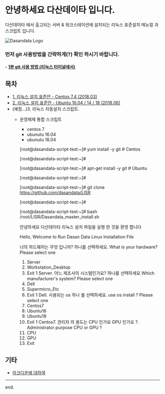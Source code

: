 # 안녕하세요 다산데이타 입니다.  
다산데이타 에서 출고되는 서버 & 워크스테이션에 설치되는 리눅스 표준설치 메뉴얼 과 스크립트 입니다.  

![Dasandata Logo](http://www.dasandata.co.kr/dasanlogo.jpg)

### 먼저 git 사용방법을 간략하게(?) 확인 하시기 바랍니다.    
#### - [1분 git 사용 방법 (리눅스 터미널에서)][how-to-git]  
[how-to-git]:https://github.com/dasandata/LISR/blob/master/how-to-git.md


## 목차
- [1. 리눅스 설치 표준안 - Centos 7.4 (2018.03)][centos7]  
- [2. 리눅스 설치 표준안 - Ubuntu 16.04 / 14 / 18 (2018.06)][ubuntu]  
- (예정...)3. 리눅스 자동설치 스크립트.
  - 운영체제 통합 스크립트
      - centos 7
      - ubunutu 16.04
      - ubunutu 18.04


      [root@dasandata-script-test:~]# yum install -y git  # Centos
      
      [root@dasandata-script-test:~]#

      [root@dasandata-script-test:~]# apt-get install -y git # Ubuntu

      [root@dasandata-script-test:~]#

      [root@dasandata-script-test:~]# git clone https://github.com/dasandata/LISR

      [root@dasandata-script-test:~]#

      [root@dasandata-script-test:~]# bash /root/LISR/Dasandata_master_install.sh

      안녕하세요 다산데이타 리눅스 설치 파일을 실행 한 것을 환영 합니다


      Hello, Welcome to Run Dasan Data Linux Installation File


      너의 하드웨어는 무엇 입니까? 하나를 선택하세요.
      What is your hardware? Please select one
      1) Server
      2) Workstation_Desktop
      3) Exit
      1
      Server.
      어느 제조사의 시스템인가요? 하나를 선택하세요
      Which manufacturer's system? Please select one
      1) Dell
      2) Supermicro_Etc
      3) Exit
      1
      Dell.
      사용되는 os 하나 를 선택하세요.
      use os install ? Please select one
      1) Centos7
      2) Ubuntu16
      3) Ubuntu18
      4) Exit
      1
      Centos7.
      관리자 의 용도는 CPU 인가요 GPU 인가요 ?.
      Administrator purpose CPU or GPU ?
      1) CPU
      2) GPU
      3) Exit





## 기타
- [마크다운에 대하여][markdown]
***

end.

[centos7]: https://github.com/dasandata/LISR/blob/master/CentOS7/Standard_Install_CentOS_7.md  
[ubuntu]: https://github.com/dasandata/LISR/blob/master/Ubuntu16/Standard_Install_Ubuntu.md  
[markdown]: https://github.com/dasandata/LISR/blob/master/makrdown.md
